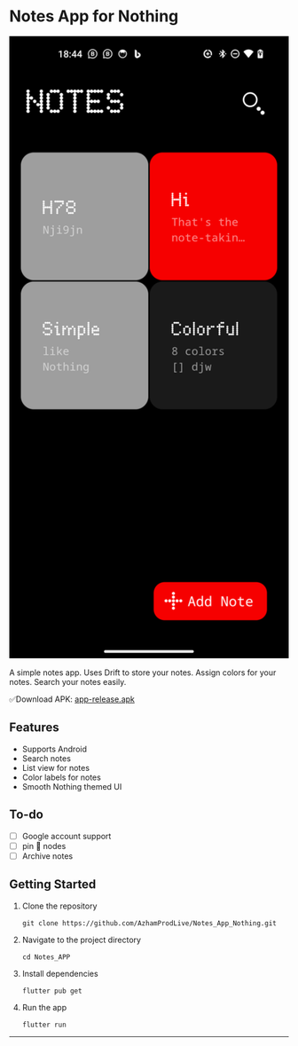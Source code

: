 # Notes App for Nothing 

<img width="1248" src="https://github.com/AzhamProdLive/Notes_App_Nothing/blob/Beta-Test/Screenshot_20240201-184405.png?raw=true">

A simple notes app. Uses Drift to store your notes. Assign colors for your notes. Search your notes easily.

✅Download APK: [app-release.apk](https://github.com/AzhamProdLive/Notes_App_Nothing/blob/d4294d10c713b2fe8a0c0800e65bc7f9d1cc6e5f/app-release.apk)

## Features
 - Supports Android
 - Search notes
 - List view for notes
 - Color labels for notes
 - Smooth Nothing themed UI 

## To-do
 - [ ] Google account support
 - [ ] pin 📍 nodes
 - [ ] Archive notes

## Getting Started
1. Clone the repository
   
   ```
   git clone https://github.com/AzhamProdLive/Notes_App_Nothing.git
   ```
   
2. Navigate to the project directory

   ```
   cd Notes_APP
   ```
   
3. Install dependencies

   ```
   flutter pub get
   ```

4. Run the app
   ```
   flutter run
   ```
---
 
